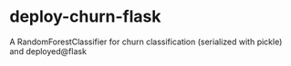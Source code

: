 # deploy-churn-flask
A RandomForestClassifier for churn classification (serialized with pickle) and deployed@flask
